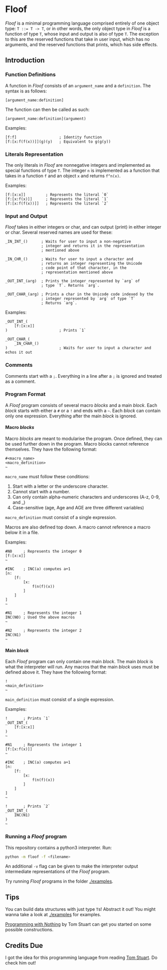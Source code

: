 # Floof

_Floof_ is a minimal programming language comprised entirely of one object type: `T ::= T -> T`, or in other words, the only object type in _Floof_ is a function of type `T`, whose input and output is also of type `T`. The exception to this are the reserved functions that take in user input, which has no arguments, and the reserved functions that prints, which has side effects.

## Introduction

### Function Definitions

A function in _Floof_ consists of an `argument_name` and a `definition`. The syntax is as follows:

```
[argument_name:definition]
```

The function can then be called as such:

```
[argument_name:definition](argument)
```

Examples:

```
[f:f]                   ; Identity function
[f:[x:f(f(x))]](g)(y)   ; Equivalent to g(g(y))
```

### Literals Representation

The only literals in _Floof_ are nonnegative integers and implemented as special functions of type `T`. The integer `n` is implemented as a function that takes in a function `f` and an object `x` and returns `f^n(x)`.

Examples:

```
[f:[x:x]]         ; Represents the literal `0`
[f:[x:f(x)]]      ; Represents the literal `1`
[f:[x:f(f(x))]]   ; Represents the literal `2`
```

### Input and Output

_Floof_ takes in either integers or char, and can output (print) in either integer or char. Several reserved names are used for these:

```
_IN_INT_()      ; Waits for user to input a non-negative
                ; integer and returns it in the representation
                ; mentioned above
                
_IN_CHR_()      ; Waits for user to input a character and
                ; returns an integer representing the Unicode 
                ; code point of that character, in the 
                ; representation mentioned above

_OUT_INT_(arg)  ; Prints the integer represented by `arg` of 
                ; type `T`. Returns `arg`.

_OUT_CHAR_(arg) ; Prints a char in the Unicode code indexed by the
                ; integer represented by `arg` of type `T`
                ; Returns `arg`.
```

Examples:

```
_OUT_INT_(
    [f:[x:x]]
)                       ; Prints `1`
```

```
_OUT_CHAR_(
    _IN_CHAR_()
)                       ; Waits for user to input a character and echos it out
```

### Comments

Comments start with a `;`. Everything in a line after a `;` is ignored and treated as a comment.

### Program Format

A _Floof_ program consists of several macro _blocks_ and a main _block_. Each _block_ starts with either a `#` or a `!` and ends with a `~`. Each _block_ can contain only one expression. Everything after the main _block_ is ignored.

#### Macro _blocks_

Macro _blocks_ are meant to modularise the program. Once defined, they can be used further down in the program. Macro blocks cannot reference themselves. They have the following format:

```
#<macro_name>
<macro_definition>
~
```

`macro_name` must follow these conditions:
1. Start with a letter or the underscore character.
2. Cannot start with a number.
3. Can only contain alpha-numeric characters and underscores (A-z, 0-9, and _)
4. Case-sensitive (age, Age and AGE are three different variables)

`macro_definition` must consist of a single expression.

Macros are also defined top down. A macro cannot reference a macro below it in a file. 

Examples:

```
#N0     ; Represents the integer 0
[f:[x:x]]
~

#INC    ; INC(a) computes a+1
[n:
    [f:
        [x:
            f(n(f)(x))
        ]
    ]
]
~

#N1     ; Represents the integer 1
INC(N0) ; Used the above macros
~

#N2     ; Represents the integer 2
INC(N1)
~
```

#### Main _block_

Each _Floof_ program can only contain one main _block_. The main _block_ is what the interpreter will run. Any macros that the main _block_ uses must be defined above it. They have the following format:

```
!
<main_definition>
~
```

`main_definition` must consist of a single expression.

Examples:

```
!       ; Prints `1`
_OUT_INT_(
    [f:[x:x]]
)
~
```

```
#N1     ; Represents the integer 1
[f:[x:f(x)]]
~

#INC    ; INC(a) computes a+1
[n:
    [f:
        [x:
            f(n(f)(x))
        ]
    ]
]
~

!       ; Prints `2`
_OUT_INT_(
    INC(N1)
)
~ 
```

### Running a _Floof_ program

This repository contains a python3 interpreter. Run:

```sh
python -m floof -f <filename>
```

An additional `-v` flag can be given to make the interpreter output intermediate representations of the _Floof_ program.

Try running _Floof_ programs in the folder [./examples](./examples).

## Tips

You can build data structures with just type `T`s! Abstract it out! You might wanna take a look at [./examples](./examples) for examples.

[Programming with Nothing](https://codon.com/programming-with-nothing) by Tom Stuart can get you started on some possible constructions.


## Credits Due

I got the idea for this programming language from reading [Tom Stuart](https://codon.com/programming-with-nothing). Do check him out!
